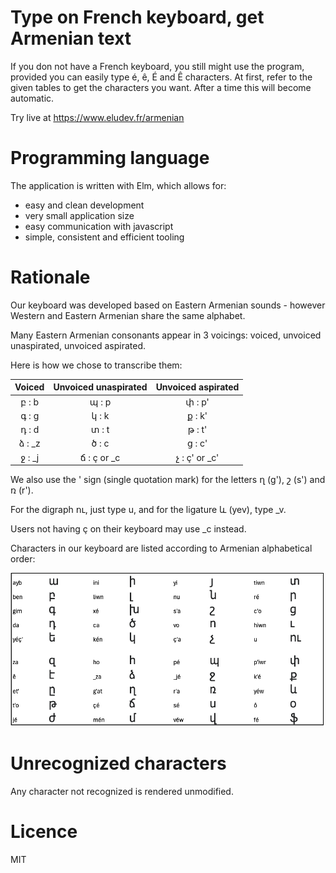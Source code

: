 # Type on French keyboard, get Armenian text

If you don not have a French keyboard, you still might use the program, provided you can easily type é, ê, É and Ê characters.
At first, refer to the given tables to get the characters you want. After a time this will become automatic.

Try live at https://www.eludev.fr/armenian

# Programming language
The application is written with Elm, which allows for:
- easy and clean development
- very small application size
- easy communication with javascript
- simple, consistent and efficient tooling

# Rationale

Our keyboard was developed based on Eastern Armenian sounds - however Western and Eastern Armenian share the same alphabet.

Many Eastern Armenian consonants appear in 3 voicings: voiced, unvoiced unaspirated, unvoiced aspirated.

Here is how we chose to transcribe them:

|       Voiced       | Unvoiced unaspirated | Unvoiced aspirated |
| :----------------: | :------------------: | :----------------: |
| բ : b              | պ : p               | փ : p'             |
| գ : g              | կ : k                | ք : k'             |
| դ : d              | տ : t               | թ : t'             |
| ձ : _z             | ծ : c                | ց : c'             |
| ջ : _j             | ճ : ç or _c          | չ : ç' or _c'       |

We also use the ' sign (single quotation mark) for the letters ղ (g'), շ (s') and ռ (r').

For the digraph ու, just type u, and for the ligature և (yev), type _v.

Users not having ç on their keyboard may use _c instead.

Characters in our keyboard are listed according to Armenian alphabetical order:

![Armenian alphabet](aybuben.png "Armenien aybuben")

# Unrecognized characters

Any character not recognized is rendered unmodified.


# Licence

MIT
